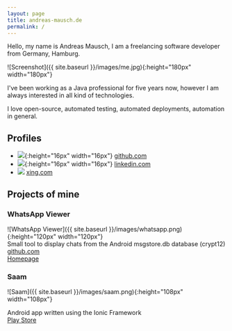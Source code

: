 ```yaml
---
layout: page
title: andreas-mausch.de
permalink: /
---
```


Hello, my name is Andreas Mausch, I am a freelancing software developer from Germany, Hamburg.

![Screenshot]({{ site.baseurl }}/images/me.jpg){:height="180px" width="180px"}

I've been working as a Java professional for five years now, however I am always interested in all kind of technologies.

I love open-source, automated testing, automated deployments, automation in general.

## Profiles

* ![](https://github.com/favicon.ico){:height="16px" width="16px"} [github.com](https://github.com/andreas-mausch)
* ![](https://www.linkedin.com/favicon.ico){:height="16px" width="16px"} [linkedin.com](https://www.linkedin.com/in/andreas-mausch-78483058)
* ![](https://www.xing.com/favicon.ico) [xing.com](https://www.xing.com/profile/Andreas_Mausch2)

## Projects of mine

### WhatsApp Viewer

![WhatsApp Viewer]({{ site.baseurl }}/images/whatsapp.png){:height="120px" width="120px"}  
Small tool to display chats from the Android msgstore.db database (crypt12)  
[github.com](https://github.com/andreas-mausch/whatsapp-viewer/releases)  
[Homepage](http://andreas-mausch.de/whatsapp-viewer/)

### Saam

![Saam]({{ site.baseurl }}/images/saam.png){:height="108px" width="108px"}

Android app written using the Ionic Framework  
[Play Store](https://play.google.com/store/apps/details?id=com.saam)
